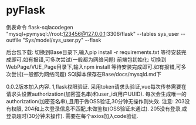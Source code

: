 # pyFlask
倒表命令
flask-sqlacodegen "mysql+pymysql://root:123456@127.0.0.1:3306/flask" --tables sys_user --outfile "Sys/model/sys_user.py" --flask

后台包下载:
切换到Base目录下,输入pip install -r requirements.txt 等待安装完成即可.如有报错,可多次尝试(一般都为网络问题)
前端包初始化:
切换到WebPage/VUE_Page目录下,输入npm install 等待安装完成即可.如有报错,可多次尝试(一般都为网络问题)
SQl脚本保存在Base/docs/mysqld.md下

0.0.2版本加入内容.
1,flask权限验证.
    采用token请求头验证,vue每次传参需要在请求头设置authorization(加密签名串)和user_id(用户UUID).
    每次会生成唯一的authorization(加密签名串),且用于做OSS验证,30分钟无操作则失效.
    注意:  203没有权限,
          204和上次登录信息不匹配,未做鉴权(OSS验证未通过).
          205没有登录,或登录超时(30分钟未操作).
    需要在每个axios加入code验证.